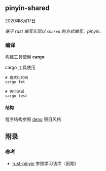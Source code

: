 ## pinyin-shared

2020年8月17日



*基于 rust 编写实现以 `shared` 的方式编写，pinyin。*







### 编译

构建工具使用 **cargo**



cargo 工具使用

```shell
# 格式化代码
cargo fmt

# 执行测试
cargo test
```







#### 结构

程序结构参照 [deno](https://github.com/denoland/deno) 项目风格











## 附录

### 参考

- [rust-pinyin](https://github.com/mozillazg/rust-pinyin)  参照学习该库（前期）

